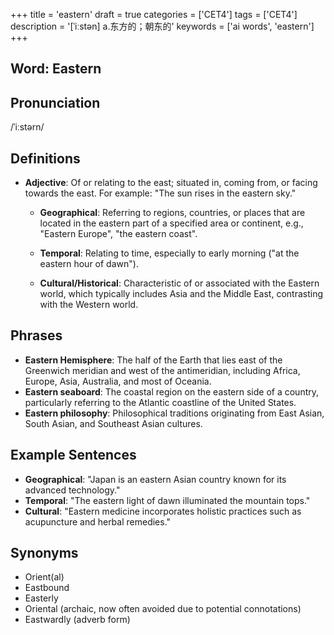 +++
title = 'eastern'
draft = true
categories = ['CET4']
tags = ['CET4']
description = '[ˈiːstən] a.东方的；朝东的'
keywords = ['ai words', 'eastern']
+++

## Word: Eastern

## Pronunciation
/ˈiːstərn/

## Definitions
- **Adjective**: Of or relating to the east; situated in, coming from, or facing towards the east. For example: "The sun rises in the eastern sky."
  
  - **Geographical**: Referring to regions, countries, or places that are located in the eastern part of a specified area or continent, e.g., "Eastern Europe", "the eastern coast".
  
  - **Temporal**: Relating to time, especially to early morning ("at the eastern hour of dawn").
  
  - **Cultural/Historical**: Characteristic of or associated with the Eastern world, which typically includes Asia and the Middle East, contrasting with the Western world.

## Phrases
- **Eastern Hemisphere**: The half of the Earth that lies east of the Greenwich meridian and west of the antimeridian, including Africa, Europe, Asia, Australia, and most of Oceania.
- **Eastern seaboard**: The coastal region on the eastern side of a country, particularly referring to the Atlantic coastline of the United States.
- **Eastern philosophy**: Philosophical traditions originating from East Asian, South Asian, and Southeast Asian cultures.

## Example Sentences
- **Geographical**: "Japan is an eastern Asian country known for its advanced technology."
- **Temporal**: "The eastern light of dawn illuminated the mountain tops."
- **Cultural**: "Eastern medicine incorporates holistic practices such as acupuncture and herbal remedies."

## Synonyms
- Orient(al)
- Eastbound
- Easterly
- Oriental (archaic, now often avoided due to potential connotations)
- Eastwardly (adverb form)
